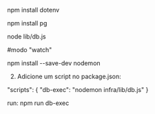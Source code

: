 <!-- para o arquivo .env -->

npm install dotenv

npm install pg

node lib/db.js

#modo "watch"

npm install --save-dev nodemon

2. Adicione um script no package.json:

"scripts": {
"db-exec": "nodemon infra/lib/db.js"
}

run: npm run db-exec
